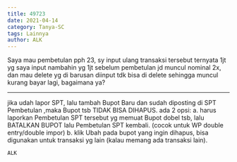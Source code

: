```yaml
---
title: 49723
date: 2021-04-14
category: Tanya-SC
tags: Lainnya
author: ALK
---
```


Saya mau pembetulan pph 23, sy input ulang transaksi tersebut ternyata 1jt yg saya input nambahin yg 1jt sebelum pembetulan jd muncul nominal 2x, dan mau delete yg di barusan diinput tdk bisa di delete sehingga muncul kurang bayar lagi, bagaimana ya?

---

jika udah lapor SPT, lalu tambah Bupot Baru dan sudah diposting di SPT Pembetulan ,maka Bupot tsb TIDAK BISA DIHAPUS. ada 2 opsi: a. harus laporkan Pembetulan SPT tersebut yg memuat Bupot dobel tsb, lalu BATALKAN BUPOT lalu Pembetulan SPT kembali. (cocok untuk WP double entry/double impor) b. klik Ubah pada bupot yang ingin dihapus, bisa digunakan untuk transaksi yg lain (kalau memang ada transaksi lain).

`ALK`
